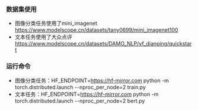 ### 数据集使用
- 图像分类任务使用了mini_imagenet   https://www.modelscope.cn/datasets/tany0699/mini_imagenet100
- 文本任务使用了大众点评 https://www.modelscope.cn/datasets/DAMO_NLP/yf_dianping/quickstart
### 运行命令
- 图像分类任务：HF_ENDPOINT=https://hf-mirror.com python -m torch.distributed.launch --nproc_per_node=2 train.py
- 文本任务：HF_ENDPOINT=https://hf-mirror.com python -m torch.distributed.launch --nproc_per_node=2 bert.py